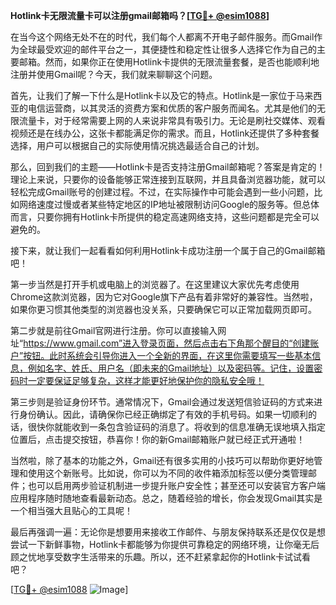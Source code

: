 **Hotlink卡无限流量卡可以注册gmail邮箱吗？[[TG💪+ @esim1088](https://t.me/s/esim1088)]**

在当今这个网络无处不在的时代，我们每个人都离不开电子邮件服务。而Gmail作为全球最受欢迎的邮件平台之一，其便捷性和稳定性让很多人选择它作为自己的主要邮箱。然而，如果你正在使用Hotlink卡提供的无限流量套餐，是否也能顺利地注册并使用Gmail呢？今天，我们就来聊聊这个问题。

首先，让我们了解一下什么是Hotlink卡以及它的特点。Hotlink是一家位于马来西亚的电信运营商，以其灵活的资费方案和优质的客户服务而闻名。尤其是他们的无限流量卡，对于经常需要上网的人来说非常具有吸引力。无论是刷社交媒体、观看视频还是在线办公，这张卡都能满足你的需求。而且，Hotlink还提供了多种套餐选择，用户可以根据自己的实际使用情况挑选最适合自己的计划。

那么，回到我们的主题——Hotlink卡是否支持注册Gmail邮箱呢？答案是肯定的！理论上来说，只要你的设备能够正常连接到互联网，并且具备浏览器功能，就可以轻松完成Gmail账号的创建过程。不过，在实际操作中可能会遇到一些小问题，比如网络速度过慢或者某些特定地区的IP地址被限制访问Google的服务等。但总体而言，只要你拥有Hotlink卡所提供的稳定高速网络支持，这些问题都是完全可以避免的。

接下来，就让我们一起看看如何利用Hotlink卡成功注册一个属于自己的Gmail邮箱吧！

第一步当然是打开手机或电脑上的浏览器了。在这里建议大家优先考虑使用Chrome这款浏览器，因为它对Google旗下产品有着非常好的兼容性。当然啦，如果你更习惯其他类型的浏览器也没关系，只要确保它可以正常加载网页即可。

第二步就是前往Gmail官网进行注册。你可以直接输入网址“https://www.gmail.com”进入登录页面，然后点击右下角那个醒目的“创建账户”按钮。此时系统会引导你进入一个全新的界面，在这里你需要填写一些基本信息，例如名字、姓氏、用户名（即未来的Gmail地址）以及密码等。记住，设置密码时一定要保证足够复杂，这样才能更好地保护你的隐私安全哦！

第三步则是验证身份环节。通常情况下，Gmail会通过发送短信验证码的方式来进行身份确认。因此，请确保你已经正确绑定了有效的手机号码。如果一切顺利的话，很快你就能收到一条包含验证码的消息了。将收到的信息准确无误地填入指定位置后，点击提交按钮，恭喜你！你的新Gmail邮箱账户就已经正式开通啦！

当然啦，除了基本的功能之外，Gmail还有很多实用的小技巧可以帮助你更好地管理和使用这个新账号。比如说，你可以为不同的收件箱添加标签以便分类管理邮件；也可以启用两步验证机制进一步提升账户安全性；甚至还可以安装官方客户端应用程序随时随地查看最新动态。总之，随着经验的增长，你会发现Gmail其实是一个相当强大且贴心的工具呢！

最后再强调一遍：无论你是想要用来接收工作邮件、与朋友保持联系还是仅仅是想尝试一下新鲜事物，Hotlink卡都能够为你提供可靠稳定的网络环境，让你毫无后顾之忧地享受数字生活带来的乐趣。所以，还不赶紧拿起你的Hotlink卡试试看吧？

[[TG💪+ @esim1088](https://t.me/s/esim1088) ![Image](https://i.postimg.cc/4NQfJmqS/Snipaste-2025-05-13-00-14-12.png)]